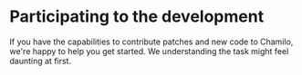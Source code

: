# Participating to the development

If you have the capabilities to contribute patches and new code to Chamilo, we&#039;re happy to help you get started. We understanding the task might feel daunting at first.